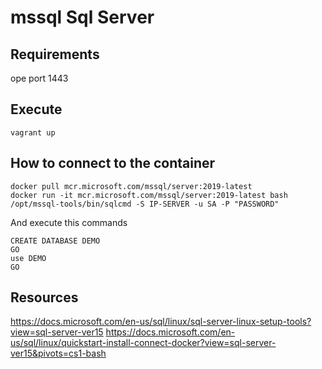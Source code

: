 # mssql Sql Server

## Requirements
ope port 1443

## Execute
```
vagrant up
```

## How to connect to the container 
```
docker pull mcr.microsoft.com/mssql/server:2019-latest
docker run -it mcr.microsoft.com/mssql/server:2019-latest bash
/opt/mssql-tools/bin/sqlcmd -S IP-SERVER -u SA -P "PASSWORD"
```
And execute this commands
```
CREATE DATABASE DEMO
GO
use DEMO
GO
```
## Resources
https://docs.microsoft.com/en-us/sql/linux/sql-server-linux-setup-tools?view=sql-server-ver15
https://docs.microsoft.com/en-us/sql/linux/quickstart-install-connect-docker?view=sql-server-ver15&pivots=cs1-bash


